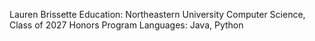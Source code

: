 Lauren Brissette
Education: Northeastern University 
            Computer Science, Class of 2027 
            Honors Program 
Languages: Java, Python 
